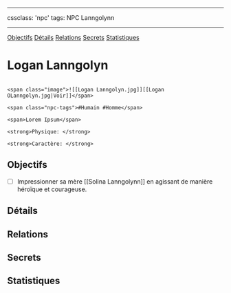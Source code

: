 
---

cssclass: 'npc'
tags: NPC Lanngolynn

---
<span class="nav">[Objectifs](#Objectifs) [Détails](#Détails)  [Relations](#Relations) [Secrets](#Secrets) [Statistiques](#Statistiques)</span>

# Logan Lanngolyn

```ad-desc

<span class="image">![[Logan Lanngolyn.jpg]][[Logan OLanngolyn.jpg|Voir]]</span>

<span class="npc-tags">#Humain #Homme</span>

<span>Lorem Ipsum</span>

<strong>Physique: </strong>

<strong>Caractère: </strong>
```

## Objectifs
- [ ] Impressionner sa mère [[Solina Lanngolynn]] en agissant de manière héroïque et courageuse.

## Détails

## Relations

## Secrets

## Statistiques